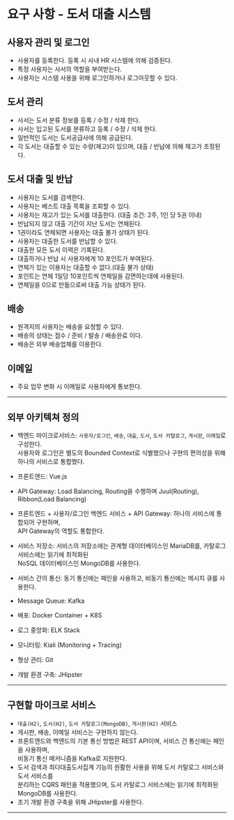# 요구 사항 - 도서 대출 시스템

<h2>사용자 관리 및 로그인</h2>

- 사용자를 등록한다. 등록 시 사내 HR 시스템에 의해 검증된다.
- 특정 사용자는 사서의 역할을 부여받는다.
- 사용자는 시스템 사용을 위해 로그인하거나 로그아웃할 수 있다.

<h2>도서 관리</h2>

- 사서는 도서 분류 정보를 등록 / 수정 / 삭제 한다.
- 사서는 입고된 도서를 분류하고 등록 / 수정 / 삭제 한다.
- 일반적인 도서는 도서공급사에 의해 공급된다.
- 각 도서는 대출할 수 있는 수량(재고)이 있으며, 대출 / 반납에 의해 재고가 조정된다.

<h2>도서 대출 및 반납</h2>

- 사용자는 도서를 검색한다.
- 사용자는 베스트 대출 목록을 조회할 수 있다.
- 사용자는 재고가 있는 도서를 대출한다. (대출 조건: 2주, 1인 당 5권 이내)
- 반납되지 않고 대출 기간이 지난 도서는 연체된다.
- 1권이라도 연체되면 사용자는 대출 불가 상태가 된다.
- 사용자는 대출한 도서를 반납할 수 있다.
- 대출한 모든 도서 이력은 기록된다.
- 대출하거나 반납 시 사용자에게 10 포인트가 부여된다.
- 연체가 있는 이용자는 대출할 수 없다.(대출 불가 상태)
- 포인트는 연체 1일당 10포인트씩 연체일을 감면하는데에 사용된다.
- 연체일을 0으로 만듦으로써 대출 가능 상태가 된다.

<h2>배송</h2>

- 원격지의 사용자는 배송을 요청할 수 있다.
- 배송의 상태는 접수 / 준비 / 발송 / 배송완료 이다.
- 배송은 외부 배송업체를 이용한다.

<h2>이메일</h2>

- 주요 업무 변화 시 이메일로 사용자에게 통보한다.

<hr/>

<h2>외부 아키텍쳐 정의</h2>

- 백엔드 마이크로서비스: `사용자/로그인`, `배송`, `대출`, `도서`, `도서 카탈로그`, `게시판`, `이메일`로 구성한다.  
  사용자와 로그인은 별도의 Bounded Context로 식별했으나 구현의 편의성을 위해 하나의 서비스로 통합했다.

- 프론트엔드: Vue.js
- API Gateway: Load Balancing, Routing을 수행하며 Juul(Routing), Ribbon(Load Balancing)
- 프론트엔드 + 사용자/로그인 백엔드 서비스 + API Gateway: 하나의 서비스에 통합되어 구현하며,  
  API Gateway의 역할도 통합한다.
- 서비스 저장소: 서비스의 저장소에는 관계형 데이터베이스인 MariaDB를, 카탈로그 서비스에는 읽기에 최적화된  
  NoSQL 데이터베이스인 MongoDB를 사용한다.
- 서비스 간의 통신: 동기 통신에는 페인을 사용하고, 비동기 통신에는 메시지 큐를 사용한다.
- Message Queue: Kafka
- 배포: Docker Container + K8S
- 로그 중앙화: ELK Stack
- 모니터링: Kiali (Monitoring + Tracing)
- 형상 관리: Git
- 개발 환경 구축: JHipster

<hr/>

<h2>구현할 마이크로 서비스</h2>

- `대출(H2)`, `도서(H2)`, `도서 카탈로그(MongoDB)`, `게시판(H2)` 서비스
- 게시판, 배송, 이메일 서비스는 구현하지 않는다.
- 프론트엔드와 백엔드의 기본 통신 방법은 REST API이며, 서비스 간 통신에는 페인을 사용하며,  
  비동기 통신 메커니즘을 Kafka로 지원한다.
- 도서 검색과 최다대출도서집계 기능의 원활한 사용을 위해 도서 카탈로그 서비스와 도서 서비스를  
  분리하는 CQRS 패턴을 적용했으며, 도서 카탈로그 서비스에는 읽기에 최적화된 MongoDB를 사용한다.
- 초기 개발 환경 구축을 위해 JHipster를 사용한다.

<hr/>
